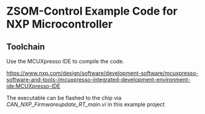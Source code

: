 # ZSOM-Control Example Code for NXP Microcontroller

## Toolchain

Use the MCUXpresso IDE to compile the code.

https://www.nxp.com/design/software/development-software/mcuxpresso-software-and-tools-/mcuxpresso-integrated-development-environment-ide:MCUXpresso-IDE

The  executable can be flashed to the chip via *CAN_NXP_Firmwareupdate_RT_main.vi* in this example project



